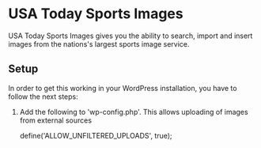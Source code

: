 
USA Today Sports Images
=======================

USA Today Sports Images gives you the ability to search, import and insert images from the nations's largest sports image service.

Setup
-----
In order to get this working in your WordPress installation, you have to follow
the next steps:

1. Add the following to 'wp-config.php'. This allows uploading of images from external sources

    define('ALLOW_UNFILTERED_UPLOADS', true);

